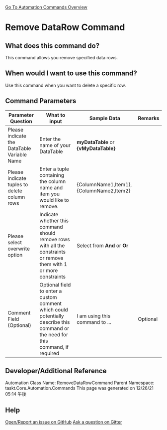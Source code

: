 <!--TITLE: Remove DataRow Command -->
<!-- SUBTITLE: a command in the DataTable Commands group. -->
[Go To Automation Commands Overview](/automation-commands.md)


# Remove DataRow Command


## What does this command do?
This command allows you remove specified data rows.


## When would I want to use this command?
Use this command when you want to delete a specific row.


## Command Parameters
| Parameter Question   	| What to input  	|  Sample Data 	| Remarks  	|
| ---                    | ---               | ---           | ---       |
|Please indicate the DataTable Variable Name|Enter the name of your DataTable|**myDataTable** or **{vMyDataTable}**||
|Please indicate tuples to delete column rows|Enter a tuple containing the column name and item you would like to remove.|{ColumnName1,Item1},{ColumnName2,Item2}||
|Please select overwrite option|Indicate whether this command should remove rows with all the constraints or remove them with 1 or more constraints|Select from **And** or **Or**||
|Comment Field (Optional)|Optional field to enter a custom comment which could potentially describe this command or the need for this command, if required|I am using this command to ...|Optional|










## Developer/Additional Reference
Automation Class Name: RemoveDataRowCommand
Parent Namespace: taskt.Core.Automation.Commands
This page was generated on 12/26/21 05:14 午後


## Help
[Open/Report an issue on GitHub](https://github.com/saucepleez/taskt/issues/new)
[Ask a question on Gitter](https://gitter.im/taskt-rpa/Lobby)
